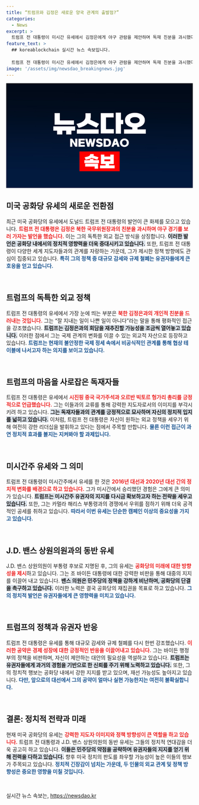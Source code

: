 ```yaml
---
title: “트럼프와 김정은 새로운 양국 관계의 출발점?”
categories:
  - News
excerpt: >
  트럼프 전 대통령이 미시간 유세에서 김정은에게 야구 관람을 제안하며 독재 친분을 과시했다. 그는 바이든 대통령을 조롱하며 유세의 포문을 열었다. 밴스 의원과 함께한 이날, 트럼프는 민주당 공격과 함께 자신의 강력한 공약을 강조했다.
feature_text: >
  ## koreablockchain 실시간 뉴스 속보입니다.

  트럼프 전 대통령이 미시간 유세에서 김정은에게 야구 관람을 제안하며 독재 친분을 과시했다. 그는 바이든 대통령을 조롱하며 유세의 포문을 열었다. 밴스 의원과 함께한 이날, 트럼프는 민주당 공격과 함께 자신의 강력한 공약을 강조했다.
image: '/assets/img/newsdao_breakingnews.jpg'
---
```


<p><img src="/assets/img/newsdao_breakingnews.jpg" alt="koreablockchain 속보" /></p>

<h2 data-ke-size="size26">미국 공화당 유세의 새로운 전환점</h2>

<p data-ke-size="size16">최근 미국 공화당의 유세에서 도널드 트럼프 전 대통령의 발언이 큰 화제를 모으고 있습니다. <b><span style="color: #ee2323;">트럼프 전 대통령은 김정은 북한 국무위원장과의 친분을 과시하며 야구 경기를 보러 가자는 발언을 했습니다.</span></b> 이는 그의 독특한 외교 접근 방식을 상징합니다. <b><span style="background-color: #21538527;">이러한 발언은 공화당 내에서의 정치적 영향력을 더욱 증대시키고 있습니다.</span></b> 또한, 트럼프 전 대통령이 다양한 세계 지도자들과의 관계를 자랑하는 가운데, 그가 제시한 정책 방향에도 관심이 집중되고 있습니다. <b><span style="color: #1a5490;">특히 그의 정책 중 대규모 감세와 규제 철폐는 유권자들에게 큰 호응을 얻고 있습니다.</span></b></p>

<p data-ke-size="size16">&nbsp;</p>

<h2 data-ke-size="size26">트럼프의 독특한 외교 정책</h2>

<p data-ke-size="size16">트럼프 전 대통령의 유세에서 가장 눈에 띄는 부분은 <b><span style="color: #ee2323;">북한 김정은과의 개인적 친분을 드러내는 것입니다.</span></b> 그는 “잘 지내는 일이 나쁜 일이 아니다”라는 말을 통해 평화적인 접근을 강조했습니다. <b><span style="background-color: #21538527;">트럼프는 김정은과의 회담을 재추진할 가능성을 조금씩 열어놓고 있습니다.</span></b> 이러한 점에서 그는 국제 관계의 변화를 이끌 수 있는 외교적 자산으로 등장하고 있습니다. <b><span style="color: #1a5490;">트럼프는 현재의 불안정한 국제 정세 속에서 비공식적인 관계를 통해 협상 테이블에 나서고자 하는 의지를 보이고 있습니다.</span></b></p>

<p data-ke-size="size16">&nbsp;</p>

<h2 data-ke-size="size26">트럼프의 마음을 사로잡은 독재자들</h2>

<p data-ke-size="size16">트럼프 전 대통령은 유세에서 <b><span style="color: #ee2323;">시진핑 중국 국가주석과 오르반 빅토르 헝가리 총리를 긍정적으로 언급했습니다.</span></b> 그는 이들과의 교류를 통해 강력한 지도자로서의 이미지를 부각시키려 하고 있습니다. <b><span style="background-color: #21538527;">그는 독재자들과의 관계를 긍정적으로 묘사하며 자신의 정치적 입지를 넓히고 있습니다.</span></b> 이처럼, 트럼프 전 대통령은 자신이 원하는 외교 정책을 세우기 위해 여전히 강한 리더십을 발휘하고 있다는 점에서 주목할 만합니다. <b><span style="color: #1a5490;">물론 이런 접근이 과연 정치적 효과를 볼지는 지켜봐야 할 과제입니다.</span></b></p>

<p data-ke-size="size16">&nbsp;</p>

<h2 data-ke-size="size26">미시간주 유세와 그 의미</h2>

<p data-ke-size="size16">트럼프 전 대통령이 미시간주에서 유세를 한 것은 <b><span style="color: #ee2323;">2016년 대선과 2020년 대선 간의 정치적 변화를 배경으로 하고 있습니다.</span></b> 그가 미시간에서 승리했던 경험은 그에게 큰 의미가 있습니다. <b><span style="background-color: #21538527;">트럼프는 미시간주 유권자의 지지를 다시금 확보하고자 하는 전략을 세우고 있습니다.</span></b> 또한, 그는 카멀라 해리스 부통령과의 경쟁에서 우위를 점하기 위해 더욱 공격적인 공세를 취하고 있습니다. <b><span style="color: #1a5490;">따라서 이번 유세는 단순한 캠페인 이상의 중요성을 가지고 있습니다.</span></b></p>

<p data-ke-size="size16">&nbsp;</p>

<h2 data-ke-size="size26">J.D. 밴스 상원의원과의 동반 유세</h2>

<p data-ke-size="size16">J.D. 밴스 상원의원이 부통령 후보로 지명된 후, 그의 유세는 <b><span style="color: #ee2323;">공화당의 미래에 대한 방향성을 제시</span></b>하고 있습니다. 그는 조 바이든 대통령에 대한 강력한 비판을 통해 대중의 지지를 이끌어 내고 있습니다. <b><span style="background-color: #21538527;">밴스 의원은 민주당의 정책을 강하게 비난하며, 공화당의 단결을 촉구하고 있습니다.</span></b> 이러한 노력은 결국 공화당의 재집권을 목표로 하고 있습니다. <b><span style="color: #1a5490;">그의 정치적 발언은 유권자들에게 큰 영향력을 미치고 있습니다.</span></b></p>

<p data-ke-size="size16">&nbsp;</p>

<h2 data-ke-size="size26">트럼프의 정책과 유권자 반응</h2>

<p data-ke-size="size16">트럼프 전 대통령은 유세를 통해 대규모 감세와 규제 철폐를 다시 한번 강조했습니다. <b><span style="color: #ee2323;">이러한 공약은 경제 성장에 대한 긍정적인 반응을 이끌어내고 있습니다.</span></b> 그는 바이든 행정부의 정책을 비판하며, 자신이 제안하는 대안의 필요성을 역설하고 있습니다. <b><span style="background-color: #21538527;">트럼프는 유권자들에게 과거의 경험을 기반으로 한 신뢰를 주기 위해 노력하고 있습니다.</span></b> 또한, 그의 정치적 행보는 공화당 내에서 강한 지지를 받고 있으며, 재선 가능성도 높아지고 있습니다. <b><span style="color: #1a5490;">다만, 앞으로의 대선에서 그의 공약이 얼마나 실현 가능한지는 여전히 불확실합니다.</span></b></p>

<p data-ke-size="size16">&nbsp;</p>

<h2 data-ke-size="size26">결론: 정치적 전략과 미래</h2>

<p data-ke-size="size16">현재 미국 공화당의 유세는 <b><span style="color: #ee2323;">강력한 지도자 이미지와 정책 방향성이 큰 역할을 하고 있습니다.</span></b> 트럼프 전 대통령과 J.D. 밴스 상원의원의 동반 유세는 그들의 정치적 연대감을 더욱 공고히 하고 있습니다. <b><span style="background-color: #21538527;">이들은 민주당의 약점을 공략하며 유권자들의 지지를 얻기 위해 전력을 다하고 있습니다.</span></b> 향후 미국 정치의 판도를 좌우할 가능성이 높은 이들의 행보가 주목되고 있습니다. <b><span style="color: #1a5490;">정치적 긴장감이 넘치는 가운데, 두 인물의 외교 관계 및 정책 방향성은 중요한 영향을 미칠 것입니다.</span></b></p>

<p data-ke-size="size16">&nbsp;</p>
실시간 뉴스 속보는, <a href="https://newsdao.kr" rel="dofollow">https://newsdao.kr</a>


